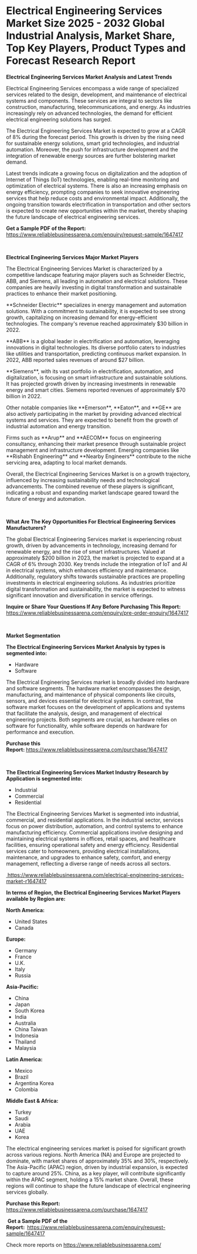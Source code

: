 <p><h1>Electrical Engineering Services Market Size 2025 - 2032 Global Industrial Analysis, Market Share, Top Key Players, Product Types and Forecast Research Report</h1></p><p><strong>Electrical Engineering Services Market Analysis and Latest Trends</strong></p>
<p><p>Electrical Engineering Services encompass a wide range of specialized services related to the design, development, and maintenance of electrical systems and components. These services are integral to sectors like construction, manufacturing, telecommunications, and energy. As industries increasingly rely on advanced technologies, the demand for efficient electrical engineering solutions has surged.</p><p>The Electrical Engineering Services Market is expected to grow at a CAGR of 8% during the forecast period. This growth is driven by the rising need for sustainable energy solutions, smart grid technologies, and industrial automation. Moreover, the push for infrastructure development and the integration of renewable energy sources are further bolstering market demand.</p><p>Latest trends indicate a growing focus on digitalization and the adoption of Internet of Things (IoT) technologies, enabling real-time monitoring and optimization of electrical systems. There is also an increasing emphasis on energy efficiency, prompting companies to seek innovative engineering services that help reduce costs and environmental impact. Additionally, the ongoing transition towards electrification in transportation and other sectors is expected to create new opportunities within the market, thereby shaping the future landscape of electrical engineering services.</p></p>
<p><strong>Get a Sample PDF of the Report:&nbsp;</strong> <a href="https://www.reliablebusinessarena.com/enquiry/request-sample/1647417?utm_campaign=2889&utm_medium=2&utm_source=Github&utm_content=ia&utm_term=10032025&utm_id=electrical-engineering-services">https://www.reliablebusinessarena.com/enquiry/request-sample/1647417</a></p>
<p>&nbsp;</p>
<p><strong>Electrical Engineering Services Major Market Players</strong></p>
<p><p>The Electrical Engineering Services Market is characterized by a competitive landscape featuring major players such as Schneider Electric, ABB, and Siemens, all leading in automation and electrical solutions. These companies are heavily investing in digital transformation and sustainable practices to enhance their market positioning.</p><p>**Schneider Electric** specializes in energy management and automation solutions. With a commitment to sustainability, it is expected to see strong growth, capitalizing on increasing demand for energy-efficient technologies. The company's revenue reached approximately $30 billion in 2022.</p><p>**ABB** is a global leader in electrification and automation, leveraging innovations in digital technologies. Its diverse portfolio caters to industries like utilities and transportation, predicting continuous market expansion. In 2022, ABB reported sales revenues of around $27 billion.</p><p>**Siemens**, with its vast portfolio in electrification, automation, and digitalization, is focusing on smart infrastructure and sustainable solutions. It has projected growth driven by increasing investments in renewable energy and smart cities. Siemens reported revenues of approximately $70 billion in 2022.</p><p>Other notable companies like **Emerson**, **Eaton**, and **GE** are also actively participating in the market by providing advanced electrical systems and services. They are expected to benefit from the growth of industrial automation and energy transition.</p><p>Firms such as **Arup** and **AECOM** focus on engineering consultancy, enhancing their market presence through sustainable project management and infrastructure development. Emerging companies like **Rishabh Engineering** and **Nearby Engineers** contribute to the niche servicing area, adapting to local market demands.</p><p>Overall, the Electrical Engineering Services Market is on a growth trajectory, influenced by increasing sustainability needs and technological advancements. The combined revenue of these players is significant, indicating a robust and expanding market landscape geared toward the future of energy and automation.</p></p>
<p>&nbsp;</p>
<p><strong>What Are The Key Opportunities For Electrical Engineering Services Manufacturers?</strong></p>
<p><p>The global Electrical Engineering Services market is experiencing robust growth, driven by advancements in technology, increasing demand for renewable energy, and the rise of smart infrastructures. Valued at approximately $200 billion in 2023, the market is projected to expand at a CAGR of 6% through 2030. Key trends include the integration of IoT and AI in electrical systems, which enhances efficiency and maintenance. Additionally, regulatory shifts towards sustainable practices are propelling investments in electrical engineering solutions. As industries prioritize digital transformation and sustainability, the market is expected to witness significant innovation and diversification in service offerings.</p></p>
<p><strong>Inquire or Share Your Questions If Any Before Purchasing This Report:</strong> <a href="https://www.reliablebusinessarena.com/enquiry/pre-order-enquiry/1647417?utm_campaign=2889&utm_medium=2&utm_source=Github&utm_content=ia&utm_term=10032025&utm_id=electrical-engineering-services">https://www.reliablebusinessarena.com/enquiry/pre-order-enquiry/1647417</a></p>
<p>&nbsp;</p>
<p><strong>Market Segmentation</strong></p>
<p><strong>The Electrical Engineering Services Market Analysis by types is segmented into:</strong></p>
<p><ul><li>Hardware</li><li>Software</li></ul></p>
<p><p>The Electrical Engineering Services market is broadly divided into hardware and software segments. The hardware market encompasses the design, manufacturing, and maintenance of physical components like circuits, sensors, and devices essential for electrical systems. In contrast, the software market focuses on the development of applications and systems that facilitate the analysis, design, and management of electrical engineering projects. Both segments are crucial, as hardware relies on software for functionality, while software depends on hardware for performance and execution.</p></p>
<p><strong>Purchase this Report:&nbsp;</strong><a href="https://www.reliablebusinessarena.com/purchase/1647417?utm_campaign=2889&utm_medium=2&utm_source=Github&utm_content=ia&utm_term=10032025&utm_id=electrical-engineering-services">https://www.reliablebusinessarena.com/purchase/1647417</a></p>
<p>&nbsp;</p>
<p><strong>The Electrical Engineering Services Market Industry Research by Application is segmented into:</strong></p>
<p><ul><li>Industrial</li><li>Commercial</li><li>Residential</li></ul></p>
<p><p>The Electrical Engineering Services Market is segmented into industrial, commercial, and residential applications. In the industrial sector, services focus on power distribution, automation, and control systems to enhance manufacturing efficiency. Commercial applications involve designing and maintaining electrical systems in offices, retail spaces, and healthcare facilities, ensuring operational safety and energy efficiency. Residential services cater to homeowners, providing electrical installations, maintenance, and upgrades to enhance safety, comfort, and energy management, reflecting a diverse range of needs across all sectors.</p></p>
<p><a href="https://www.reliablebusinessarena.com/electrical-engineering-services-market-r1647417?utm_campaign=2889&utm_medium=2&utm_source=Github&utm_content=ia&utm_term=10032025&utm_id=electrical-engineering-services">&nbsp;https://www.reliablebusinessarena.com/electrical-engineering-services-market-r1647417</a></p>
<p><strong>In terms of Region, the Electrical Engineering Services Market Players available by Region are:</strong></p>
<p>
    <p> <strong> North America: </strong>
        <ul>
            <li>United States</li>
            <li>Canada</li>
        </ul>
        </p> 
    <p> <strong> Europe: </strong>
        <ul>
            <li>Germany</li>
            <li>France</li>
            <li>U.K.</li>
            <li>Italy</li>
            <li>Russia</li>
        </ul>
        </p> 
    <p> <strong> Asia-Pacific: </strong>
        <ul>
            <li>China</li>
            <li>Japan</li>
            <li>South Korea</li>
            <li>India</li>
            <li>Australia</li>
            <li>China Taiwan</li>
            <li>Indonesia</li>
            <li>Thailand</li>
            <li>Malaysia</li>
        </ul>
        </p> 
    <p> <strong> Latin America: </strong>
        <ul>
            <li>Mexico</li>
            <li>Brazil</li>
            <li>Argentina Korea</li>
            <li>Colombia</li>
        </ul>
        </p> 
    <p> <strong> Middle East & Africa: </strong>
        <ul>
            <li>Turkey</li>
            <li>Saudi</li>
            <li>Arabia</li>
            <li>UAE</li>
            <li>Korea</li>
        </ul>
    </p>
    </p>
<p><p>The electrical engineering services market is poised for significant growth across various regions. North America (NA) and Europe are projected to dominate, with market shares of approximately 35% and 30%, respectively. The Asia-Pacific (APAC) region, driven by industrial expansion, is expected to capture around 25%. China, as a key player, will contribute significantly within the APAC segment, holding a 15% market share. Overall, these regions will continue to shape the future landscape of electrical engineering services globally.</p></p>
<p><strong>Purchase this Report: </strong><a href="https://www.reliablebusinessarena.com/purchase/1647417?utm_campaign=2889&utm_medium=2&utm_source=Github&utm_content=ia&utm_term=10032025&utm_id=electrical-engineering-services">https://www.reliablebusinessarena.com/purchase/1647417</a></p>
<p>&nbsp;<strong>Get a Sample PDF of the Report:&nbsp;&nbsp;</strong><a href="https://www.reliablebusinessarena.com/enquiry/request-sample/1647417?utm_campaign=2889&utm_medium=2&utm_source=Github&utm_content=ia&utm_term=10032025&utm_id=electrical-engineering-services">https://www.reliablebusinessarena.com/enquiry/request-sample/1647417</a></p>
<p><strong></strong></p>
<p>Check more reports on <a href="https://www.reliablebusinessarena.com/?utm_campaign=2889&utm_medium=2&utm_source=Github&utm_content=ia&utm_term=10032025&utm_id=electrical-engineering-services">https://www.reliablebusinessarena.com/</a></p>
